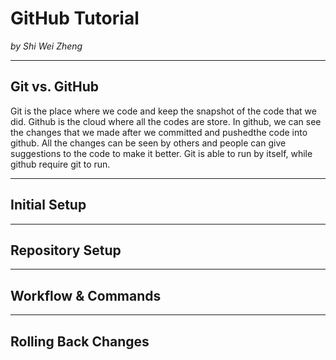 # GitHub Tutorial

_by Shi Wei Zheng_

---
## Git vs. GitHub  
Git is the place where we code and keep the snapshot of the code that we did. Github is the cloud where all the codes are store. In github, we can see the changes that we made after we committed and pushedthe code into github. All the changes can be seen by others and people can give suggestions to the code to make it better. Git is able to run by itself, while github require git to run.


---
## Initial Setup



---
## Repository Setup



---
## Workflow & Commands



---
## Rolling Back Changes